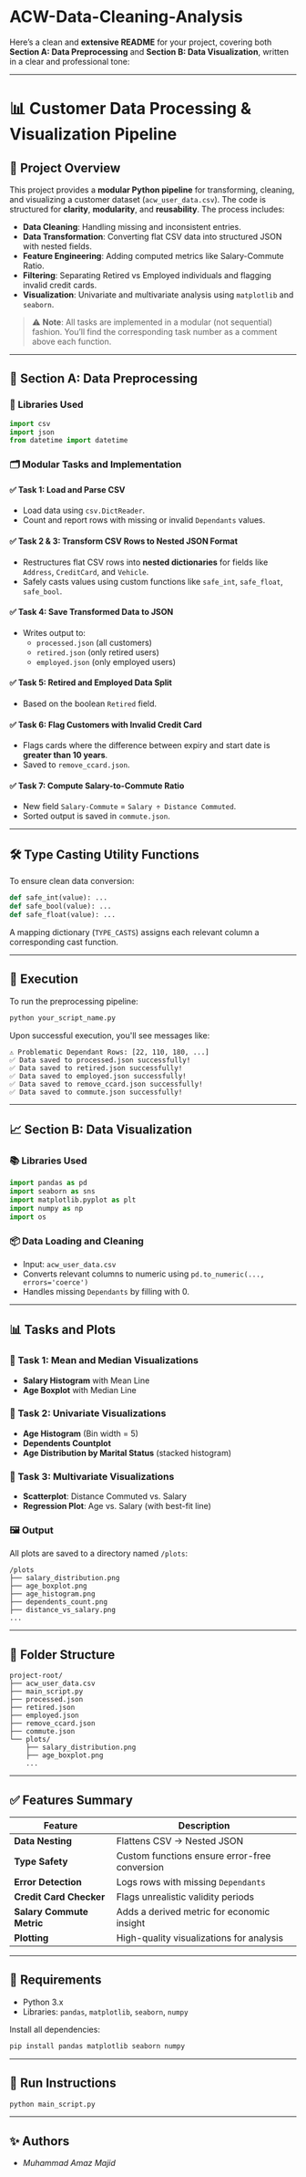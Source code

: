 # ACW-Data-Cleaning-Analysis

Here’s a clean and **extensive README** for your project, covering both **Section A: Data Preprocessing** and **Section B: Data Visualization**, written in a clear and professional tone:

---

# 📊 Customer Data Processing & Visualization Pipeline

## 📁 Project Overview

This project provides a **modular Python pipeline** for transforming, cleaning, and visualizing a customer dataset (`acw_user_data.csv`). The code is structured for **clarity**, **modularity**, and **reusability**. The process includes:

- **Data Cleaning**: Handling missing and inconsistent entries.
- **Data Transformation**: Converting flat CSV data into structured JSON with nested fields.
- **Feature Engineering**: Adding computed metrics like Salary-Commute Ratio.
- **Filtering**: Separating Retired vs Employed individuals and flagging invalid credit cards.
- **Visualization**: Univariate and multivariate analysis using `matplotlib` and `seaborn`.

> ⚠️ **Note**: All tasks are implemented in a modular (not sequential) fashion. You’ll find the corresponding task number as a comment above each function.

---

## 🧩 Section A: Data Preprocessing

### 🔌 Libraries Used

```python
import csv
import json
from datetime import datetime
```

### 🗂️ Modular Tasks and Implementation

#### ✅ Task 1: Load and Parse CSV

- Load data using `csv.DictReader`.
- Count and report rows with missing or invalid `Dependants` values.

#### ✅ Task 2 & 3: Transform CSV Rows to Nested JSON Format

- Restructures flat CSV rows into **nested dictionaries** for fields like `Address`, `CreditCard`, and `Vehicle`.
- Safely casts values using custom functions like `safe_int`, `safe_float`, `safe_bool`.

#### ✅ Task 4: Save Transformed Data to JSON

- Writes output to:  
  - `processed.json` (all customers)  
  - `retired.json` (only retired users)  
  - `employed.json` (only employed users)  

#### ✅ Task 5: Retired and Employed Data Split

- Based on the boolean `Retired` field.

#### ✅ Task 6: Flag Customers with Invalid Credit Card

- Flags cards where the difference between expiry and start date is **greater than 10 years**.
- Saved to `remove_ccard.json`.

#### ✅ Task 7: Compute Salary-to-Commute Ratio

- New field `Salary-Commute` = `Salary ÷ Distance Commuted`.
- Sorted output is saved in `commute.json`.

---

## 🛠️ Type Casting Utility Functions

To ensure clean data conversion:

```python
def safe_int(value): ...
def safe_bool(value): ...
def safe_float(value): ...
```

A mapping dictionary (`TYPE_CASTS`) assigns each relevant column a corresponding cast function.

---

## 🧠 Execution

To run the preprocessing pipeline:

```bash
python your_script_name.py
```

Upon successful execution, you'll see messages like:

```
⚠️ Problematic Dependant Rows: [22, 110, 180, ...]
✅ Data saved to processed.json successfully!
✅ Data saved to retired.json successfully!
✅ Data saved to employed.json successfully!
✅ Data saved to remove_ccard.json successfully!
✅ Data saved to commute.json successfully!
```

---

## 📈 Section B: Data Visualization

### 📚 Libraries Used

```python
import pandas as pd
import seaborn as sns
import matplotlib.pyplot as plt
import numpy as np
import os
```

### 📦 Data Loading and Cleaning

- Input: `acw_user_data.csv`
- Converts relevant columns to numeric using `pd.to_numeric(..., errors='coerce')`
- Handles missing `Dependants` by filling with 0.

---

## 📊 Tasks and Plots

### 📍 Task 1: Mean and Median Visualizations

- **Salary Histogram** with Mean Line  
- **Age Boxplot** with Median Line  

### 📍 Task 2: Univariate Visualizations

- **Age Histogram** (Bin width = 5)
- **Dependents Countplot**
- **Age Distribution by Marital Status** (stacked histogram)

### 📍 Task 3: Multivariate Visualizations

- **Scatterplot**: Distance Commuted vs. Salary
- **Regression Plot**: Age vs. Salary (with best-fit line)

### 🖼️ Output

All plots are saved to a directory named `/plots`:

```
/plots
├── salary_distribution.png
├── age_boxplot.png
├── age_histogram.png
├── dependents_count.png
├── distance_vs_salary.png
...
```

---

## 📌 Folder Structure

```
project-root/
├── acw_user_data.csv
├── main_script.py
├── processed.json
├── retired.json
├── employed.json
├── remove_ccard.json
├── commute.json
└── plots/
    ├── salary_distribution.png
    ├── age_boxplot.png
    ...
```

---

## ✅ Features Summary

| Feature                       | Description |
|------------------------------|-------------|
| **Data Nesting**             | Flattens CSV → Nested JSON |
| **Type Safety**              | Custom functions ensure error-free conversion |
| **Error Detection**          | Logs rows with missing `Dependants` |
| **Credit Card Checker**      | Flags unrealistic validity periods |
| **Salary Commute Metric**    | Adds a derived metric for economic insight |
| **Plotting**                 | High-quality visualizations for analysis |

---

## 📌 Requirements

- Python 3.x
- Libraries: `pandas`, `matplotlib`, `seaborn`, `numpy`

Install all dependencies:

```bash
pip install pandas matplotlib seaborn numpy
```

---

## 🚀 Run Instructions

```bash
python main_script.py
```

---

## ✨ Authors

- *Muhammad Amaz Majid*
  
